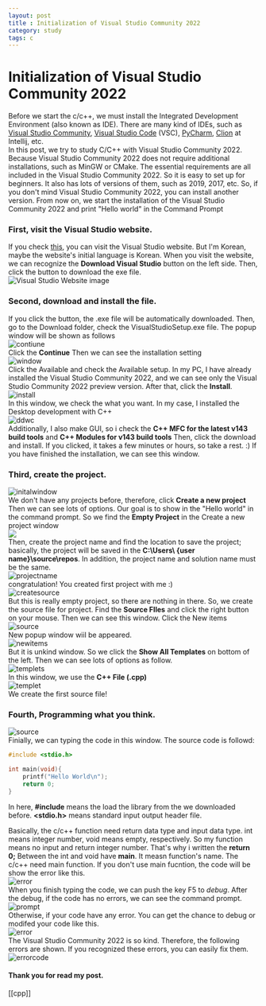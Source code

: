 ```yaml
---
layout: post
title : Initialization of Visual Studio Community 2022
category: study
tags: c
---
```

# Initialization of Visual Studio Community 2022
Before we start the c/c++, we must install the Integrated Development Environment (also known as IDE).
There are many kind of IDEs, such as [Visual Studio Community](https://visualstudio.microsoft.com/ko/), [Visual Studio Code](https://code.visualstudio.com/) (VSC), [PyCharm](https://www.jetbrains.com/ko-kr/pycharm/), [Clion](https://www.jetbrains.com/ko-kr/clion/) at Intellij, etc.<br/>
In this post, we try to study C/C++ with Visual Studio Community 2022. Because Visual Studio Community 2022 does not require additional installations, such as MinGW or CMake. 
The essential requirements are all included in the Visual Studio Community 2022.
So it is easy to set up for beginners. 
It also has lots of versions of them, such as 2019, 2017, etc. 
So, if you don't mind Visual Studio Community 2022, you can install another version.
From now on, we start the installation of the Visual Studio Community 2022 and print "Hello world" in the Command Prompt<br/>
### First, visit the Visual Studio website.
If you check [this](https://visualstudio.microsoft.com/ko/), you can visit the Visual Studio website.
But I'm Korean, maybe the website's initial language is Korean.
When you visit the website, we can recognize the **Download Visual Studio** button on the left side.
Then, click the button to download the exe file.<br/>
![Visual Studio Website image](./Initialization/Screenshot%202024-08-10%20173044.png)<br/>
### Second, download and install the file.
If you click the button, the .exe file will be automatically downloaded.
Then, go to the Download folder, check the VisualStudioSetup.exe file.
The popup window will be shown as follows <br/>
![contiune](./Initialization/Screenshot%202024-08-10%20173709.png)<br/>
Click the **Continue**
Then we can see the installation setting<br/>
![window](./Initialization/Screenshot%202024-08-10%20173755.png)<br/>
Click the Available and check the Available setup.
In my PC, I have already installed the Visual Studio Community 2022, and we can see only the Visual Studio Community 2022 preview version.
After that, click the **Install**.<br/>
![install](./Initialization/image.png)<br/>
In this window, we check the what you want.
In my case, I installed the Desktop development with C++<br/>
![ddwc](./Initialization/Screenshot%202024-08-10%20174702.png)<br/>
Additionally, I also make GUI, so i check the **C++ MFC for the latest v143 build tools** and **C++ Modules for v143 build tools**
Then, click the download and install. If you clicked, it takes a few minutes or hours, so take a rest. :)
If you have finished the installation, we can see this window.
### Third, create the project.<br/>
![initalwindow](./Initialization/Screenshot%202024-08-10%20175500.png)<br/>
We don't have any projects before, therefore, click **Create a new project**
Then we can see lots of options.
Our goal is to show in the "Hello world" in the command prompt. So we find the **Empty Project** in the Create a new project window<br/>
<img src="./Initialization/Screenshot%202024-08-10%20175910.png"> <br/>
Then, create the project name and find the location to save the project; basically, the project will be saved in the **C:\Users\ \{user name}\source\repos**.
In addition, the project name and solution name must be the same.<br/>
![projectname](./Initialization/Screenshot%202024-08-10%20175915.png)<br/>
congratulation!
You created first project with me :)<br/>
![createsource](./Initialization/Screenshot%202024-08-10%20175929.png)<br/>
But this is really empty project, so there are nothing in there.
So, we create the source file for project.
Find the **Source FIles** and click the right button on your mouse.
Then we can see this window.
Click the New items<br/>
![source](./Initialization/Screenshot%202024-08-10%20175947.png)<br/>
New popup window wiil be appeared.<br/>
![newitems](./Initialization/Screenshot%202024-08-10%20180007.png)<br/>
But it is unkind window.
So we click the **Show All Templates** on bottom of the left.
Then we can see lots of options as follow.<br/>
![templets](./Initialization/Screenshot%202024-08-10%20180010.png)<br/>
In this window, we use the **C++ File (.cpp)**<br/>
![templet](./Initialization/Screenshot%202024-08-10%20180018.png)<br/>
We create the first source file!
### Fourth, Programming what you think.<br/>
![source](./Initialization/Screenshot%202024-08-10%20180023.png)<br/>
Finially, we can typing the code in this window.
The source code is followd:
```cpp
#include <stdio.h>

int main(void){
    printf("Hello World\n");
    return 0;
}
```
In here, **#include** means the load the library from the we downloaded before.
**<stdio.h>** means standard input output header file.

Basically, the c/c++ function need return data type and input data type.
int means integer number, void means empty, respectively.
So my function means no input and return integer number.
That's why i written the **return 0;**
Between the int and void have **main**.
It measn function's name.
The c/c++ need main function.
If you don't use main fucntion, the code will be show the error like this.<br/>
![error](./Initialization/Screenshot%202024-08-10%20182703.png)<br/>
When you finish typing the code, we can push the key F5 to *debug*.
After the debug, if the code has no errors, we can see the command prompt.<br/>
![prompt](./Initialization/Screenshot%202024-08-10%20180130.png)<br/>
Otherwise, if your code have any error.
You can get the chance to debug or modifed your code like this.<br/>
![error](./Initialization/Screenshot%202024-08-10%20182703.png)<br/>
The Visual Studio Community 2022 is so kind.
Therefore, the following errors are shown.
If you recognized these errors, you can easily fix them.<br/>
![errorcode](./Initialization/Screenshot%202024-08-10%20183135.png)<br/>
#### Thank you for read my post.







[[cpp]]


